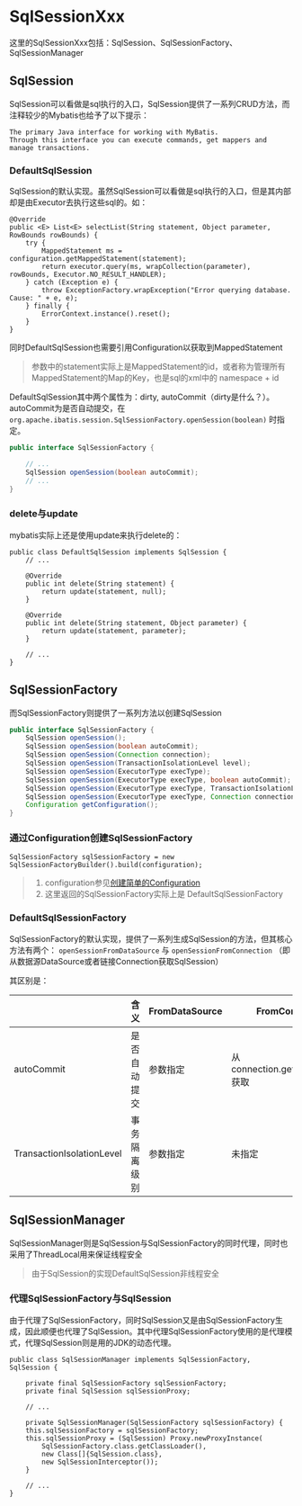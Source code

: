 # SqlSessionXxx
这里的SqlSessionXxx包括：SqlSession、SqlSessionFactory、SqlSessionManager

## SqlSession
SqlSession可以看做是sql执行的入口，SqlSession提供了一系列CRUD方法，而注释较少的Mybatis也给予了以下提示：
```
The primary Java interface for working with MyBatis.
Through this interface you can execute commands, get mappers and manage transactions.
```

### DefaultSqlSession
SqlSession的默认实现。虽然SqlSession可以看做是sql执行的入口，但是其内部却是由Executor去执行这些sql的。如：
```
@Override
public <E> List<E> selectList(String statement, Object parameter, RowBounds rowBounds) {
    try {
        MappedStatement ms = configuration.getMappedStatement(statement);
        return executor.query(ms, wrapCollection(parameter), rowBounds, Executor.NO_RESULT_HANDLER);
    } catch (Exception e) {
        throw ExceptionFactory.wrapException("Error querying database.  Cause: " + e, e);
    } finally {
        ErrorContext.instance().reset();
    }
}
```
同时DefaultSqlSession也需要引用Configuration以获取到MappedStatement
> 参数中的statement实际上是MappedStatement的id，或者称为管理所有MappedStatement的Map的Key，也是sql的xml中的 namespace + id

DefaultSqlSession其中两个属性为：dirty, autoCommit（dirty是什么？）。autoCommit为是否自动提交，在 `org.apache.ibatis.session.SqlSessionFactory.openSession(boolean)` 时指定。
```java
public interface SqlSessionFactory {

    // ... 
    SqlSession openSession(boolean autoCommit);
    // ...
}
```

### delete与update
mybatis实际上还是使用update来执行delete的：
```
public class DefaultSqlSession implements SqlSession {
    // ...
    
    @Override
    public int delete(String statement) {
        return update(statement, null);
    }
    
    @Override
    public int delete(String statement, Object parameter) {
        return update(statement, parameter);
    }
    
    // ...
}
```

## SqlSessionFactory
而SqlSessionFactory则提供了一系列方法以创建SqlSession
```java
public interface SqlSessionFactory {
    SqlSession openSession();
    SqlSession openSession(boolean autoCommit);
    SqlSession openSession(Connection connection);
    SqlSession openSession(TransactionIsolationLevel level);
    SqlSession openSession(ExecutorType execType);
    SqlSession openSession(ExecutorType execType, boolean autoCommit);
    SqlSession openSession(ExecutorType execType, TransactionIsolationLevel level);
    SqlSession openSession(ExecutorType execType, Connection connection);
    Configuration getConfiguration();
}
```

### 通过Configuration创建SqlSessionFactory
```
SqlSessionFactory sqlSessionFactory = new SqlSessionFactoryBuilder().build(configuration);
```
>1. configuration参见[创建简单的Configuration](/其它/Configuration.md#创建简单的Configuration)
>2. 这里返回的SqlSessionFactory实际上是 DefaultSqlSessionFactory

### DefaultSqlSessionFactory
SqlSessionFactory的默认实现，提供了一系列生成SqlSession的方法，但其核心方法有两个： `openSessionFromDataSource` 与 `openSessionFromConnection` （即从数据源DataSource或者链接Connection获取SqlSession）

其区别是： 

| | 含义 | FromDataSource | FromConnection |
| ---- | ---- | ---- | ---- |
| autoCommit | 是否自动提交 | 参数指定 | 从connection.getAutoCommit()获取 |
| TransactionIsolationLevel | 事务隔离级别 | 参数指定 | 未指定 |


## SqlSessionManager
SqlSessionManager则是SqlSession与SqlSessionFactory的同时代理，同时也采用了ThreadLocal用来保证线程安全
> 由于SqlSession的实现DefaultSqlSession非线程安全

### 代理SqlSessionFactory与SqlSession
由于代理了SqlSessionFactory，同时SqlSession又是由SqlSessionFactory生成，因此顺便也代理了SqlSession。其中代理SqlSessionFactory使用的是代理模式，代理SqlSession则是用的JDK的动态代理。
```
public class SqlSessionManager implements SqlSessionFactory, SqlSession {

    private final SqlSessionFactory sqlSessionFactory;
    private final SqlSession sqlSessionProxy;
    
    // ...
    
    private SqlSessionManager(SqlSessionFactory sqlSessionFactory) {
    this.sqlSessionFactory = sqlSessionFactory;
    this.sqlSessionProxy = (SqlSession) Proxy.newProxyInstance(
        SqlSessionFactory.class.getClassLoader(),
        new Class[]{SqlSession.class},
        new SqlSessionInterceptor());
    }
    
    // ...
}
```